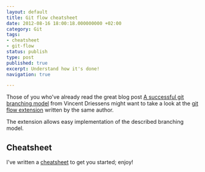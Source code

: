```yaml
---
layout: default
title: Git flow cheatsheet
date: 2012-08-16 18:00:18.000000000 +02:00
category: Git
tags:
- cheatsheet
- git-flow
status: publish
type: post
published: true
excerpt: Understand how it's done!
navigation: true

---
```


Those of you who've already read the great blog post [A successful git branching model](https://nvie.com/posts/a-successful-git-branching-model/) from Vincent Driessens might want to take a look at the [git flow extension](https://github.com/nvie/gitflow/) written by the same author.


The extension allows easy implementation of the described branching model.

## Cheatsheet

I've written a [cheatsheet](https://danielkummer.github.com/git-flow-cheatsheet/) to get you started; enjoy!
